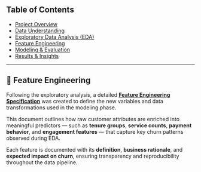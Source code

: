 ## Table of Contents
- [Project Overview](#project-overview)
- [Data Understanding](#data-understanding)
- [Exploratory Data Analysis (EDA)](#exploratory-data-analysis-eda)
- [Feature Engineering](#feature-engineering)
- [Modeling & Evaluation](#modeling--evaluation)
- [Results & Insights](#results--insights)

---

## 🧩 Feature Engineering  

Following the exploratory analysis, a detailed [**Feature Engineering Specification**](feature_engineering/feature_specification.md) was created to define the new variables and data transformations used in the modeling phase.  

This document outlines how raw customer attributes are enriched into meaningful predictors — such as **tenure groups**, **service counts**, **payment behavior**, and **engagement features** — that capture key churn patterns observed during EDA.  

Each feature is documented with its **definition**, **business rationale**, and **expected impact on churn**, ensuring transparency and reproducibility throughout the data pipeline.
